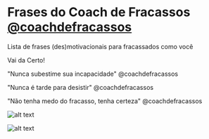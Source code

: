 # Frases do Coach de Fracassos [@coachdefracassos](https://www.instagram.com/coachdefracassos/)
Lista de frases (des)motivacionais para fracassados como você

Vai da Certo!

"Nunca subestime sua incapacidade" @coachdefracassos

"Nunca é tarde para desistir" @coachdefracassos

"Não tenha medo do fracasso, tenha certeza" @coachdefracassos

![alt text](https://i.pinimg.com/564x/98/fe/ab/98feabd7e53dda18ed28e1662c5028dc.jpg)

![alt text](https://i.pinimg.com/564x/d0/17/46/d01746734e1016bee0fe5c12db4d2a3c.jpg)